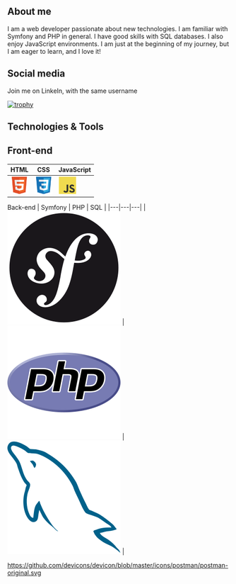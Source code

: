 ## About me

I am a web developer passionate about new technologies. I am familiar with Symfony and PHP in general. I have good skills with SQL databases. I also enjoy JavaScript environments.
I am just at the beginning of my journey, but I am eager to learn, and I love it!

## Social media

Join me on LinkeIn, with the same username

<!---
ahkhiat/ahkhiat is a ✨ special ✨ repository because its `README.md` (this file) appears on your GitHub profile.
You can click the Preview link to take a look at your changes.
--->
[![trophy](https://github-profile-trophy.vercel.app/?username=ahkhiat&theme=onedark)](https://github.com/ryo-ma/github-profile-trophy)

## Technologies & Tools

## Front-end
| HTML | CSS | JavaScript |
|---|---|---|
| <img src="https://github.com/devicons/devicon/blob/master/icons/html5/html5-original.svg" alt="HTML" width="40" height="40"/> | <img src="https://github.com/devicons/devicon/blob/master/icons/css3/css3-original.svg" alt="CSS" width="40" height="40"/> | <img src="https://github.com/devicons/devicon/blob/master/icons/javascript/javascript-original.svg" alt="JavaScript" width="40" height="40"/> |



Back-end
| Symfony | PHP | SQL | 
|---|---|---|
| ![Symfony](https://github.com/devicons/devicon/blob/master/icons/symfony/symfony-original.svg) | ![PHP](https://github.com/devicons/devicon/blob/master/icons/php/php-original.svg) | ![SQL](https://github.com/devicons/devicon/blob/master/icons/mysql/mysql-original.svg) |


https://github.com/devicons/devicon/blob/master/icons/postman/postman-original.svg


